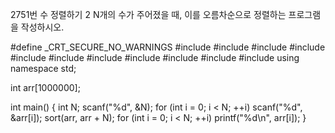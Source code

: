 2751번 수 정렬하기 2
N개의 수가 주어졌을 때, 이를 오름차순으로 정렬하는 프로그램을 작성하시오.



#define _CRT_SECURE_NO_WARNINGS
#include <numeric>
#include <cstdio>
#include <iostream>
#include <cstring>
#include <string>
#include <algorithm>
#include <vector>
#include <climits>
#include <cmath>
#include <cassert>
#include <queue>
using namespace std;

int arr[1000000];

int main() {
    int N;
    scanf("%d", &N);
    for (int i = 0; i < N; ++i)
        scanf("%d", &arr[i]);
    sort(arr, arr + N);
    for (int i = 0; i < N; ++i)
        printf("%d\n", arr[i]);
}
